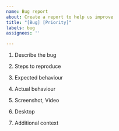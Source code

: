 ```yaml
---
name: Bug report
about: Create a report to help us improve
title: "[Bug] [Priority]"
labels: bug
assignees: ''

---
```


1. Describe the bug

2. Steps to reproduce

3. Expected behaviour

4. Actual behaviour

5. Screenshot, Video

6. Desktop

7. Additional context
